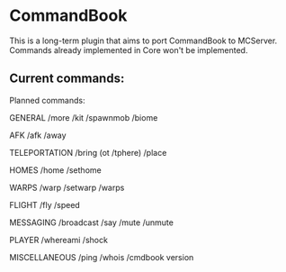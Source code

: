 CommandBook
===========

This is a long-term plugin that aims to port CommandBook to MCServer. Commands already implemented in Core won't be implemented.

Current commands:
---


Planned commands:

GENERAL
/more
/kit
/spawnmob
/biome

AFK
/afk
/away

TELEPORTATION
/bring (ot /tphere)
/place

HOMES
/home
/sethome

WARPS
/warp
/setwarp
/warps

FLIGHT
/fly
/speed

MESSAGING
/broadcast
/say
/mute
/unmute

PLAYER
/whereami
/shock

MISCELLANEOUS
/ping
/whois
/cmdbook version
